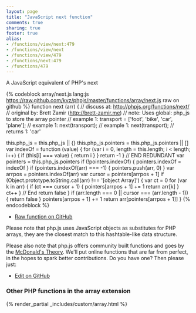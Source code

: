 ```yaml
---
layout: page
title: "JavaScript next function"
comments: true
sharing: true
footer: true
alias:
- /functions/view/next:479
- /functions/view/next
- /functions/view/479
- /functions/next:479
- /functions/479
---
```

<!-- Generated by Rakefile:build -->
A JavaScript equivalent of PHP's next

{% codeblock array/next.js lang:js https://raw.github.com/kvz/phpjs/master/functions/array/next.js raw on github %}
function next (arr) {
  //  discuss at: http://phpjs.org/functions/next/
  // original by: Brett Zamir (http://brett-zamir.me)
  //        note: Uses global: php_js to store the array pointer
  //   example 1: transport = ['foot', 'bike', 'car', 'plane'];
  //   example 1: next(transport);
  //   example 1: next(transport);
  //   returns 1: 'car'

  this.php_js = this.php_js || {}
  this.php_js.pointers = this.php_js.pointers || []
  var indexOf = function (value) {
    for (var i = 0, length = this.length; i < length; i++) {
      if (this[i] === value) {
        return i
      }
    }
    return -1
  }
  // END REDUNDANT
  var pointers = this.php_js.pointers
  if (!pointers.indexOf) {
    pointers.indexOf = indexOf
  }
  if (pointers.indexOf(arr) === -1) {
    pointers.push(arr, 0)
  }
  var arrpos = pointers.indexOf(arr)
  var cursor = pointers[arrpos + 1]
  if (Object.prototype.toString.call(arr) !== '[object Array]') {
    var ct = 0
    for (var k in arr) {
      if (ct === cursor + 1) {
        pointers[arrpos + 1] += 1
        return arr[k]
      }
      ct++
    }
    // End
    return false
  }
  if (arr.length === 0 || cursor === (arr.length - 1)) {
    return false
  }
  pointers[arrpos + 1] += 1
  return arr[pointers[arrpos + 1]]
}
{% endcodeblock %}

 - [Raw function on GitHub](https://github.com/kvz/phpjs/blob/master/functions/array/next.js)

Please note that php.js uses JavaScript objects as substitutes for PHP arrays, they are 
the closest match to this hashtable-like data structure. 

Please also note that php.js offers community built functions and goes by the 
[McDonald's Theory](https://medium.com/what-i-learned-building/9216e1c9da7d). We'll put online 
functions that are far from perfect, in the hopes to spark better contributions. 
Do you have one? Then please just: 

 - [Edit on GitHub](https://github.com/kvz/phpjs/edit/master/functions/array/next.js)


### Other PHP functions in the array extension
{% render_partial _includes/custom/array.html %}
